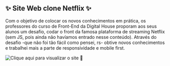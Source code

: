 ## ✨ Site Web clone Netflix ✨
  Com o objetivo de colocar os novos conhecimentos em prática, os professores do curso de Front-End da Digital House proporam aos seus alunos um desafio, codar o front da famosa plataforma de streaming Netflix (sem JS, pois ainda não havíamos entrado nesse conteúdo). Através do desafio -que não foi tão fácil como pensei, rs- obtive novos conhecimentos e trabalhei mais a parte de responsividade e mobile first.
  
  ![Clique aqui para visualizar o site 🌈](https://netflix-micaelle.netlify.app)
  
  ![]()
